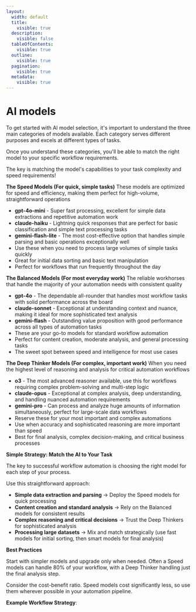 ```yaml
---
layout:
  width: default
  title:
    visible: true
  description:
    visible: false
  tableOfContents:
    visible: true
  outline:
    visible: true
  pagination:
    visible: true
  metadata:
    visible: true
---
```


# AI models

To get started with AI model selection, it's important to understand the three main categories of models available. Each category serves different purposes and excels at different types of tasks.

Once you understand these categories, you'll be able to match the right model to your specific workflow requirements.

The key is matching the model's capabilities to your task complexity and speed requirements!

**The Speed  Models (For quick, simple tasks)** These models are optimized for speed and efficiency, making them perfect for high-volume, straightforward operations

* **gpt-4o-mini** - Super fast processing, excellent for simple data extractions and repetitive automation work
* **claude-haiku** - Lightning quick responses that are perfect for basic classification and simple text processing tasks
* **gemini-flash-lite** - The most cost-effective option that handles simple parsing and basic operations exceptionally well
* Use these when you need to process large volumes of simple tasks quickly
* Great for initial data sorting and basic text manipulation
* Perfect for workflows that run frequently throughout the day

**The Balanced Models (For most everyday work)** The reliable workhorses that handle the majority of your automation needs with consistent quality

* **gpt-4o** - The dependable all-rounder that handles most workflow tasks with solid performance across the board
* **claude-sonnet** - Exceptional at understanding context and nuance, making it ideal for more sophisticated text analysis
* **gemini-flash** - Outstanding value proposition with good performance across all types of automation tasks
* These are your go-to models for standard workflow automation
* Perfect for content creation, moderate analysis, and general processing tasks
* The sweet spot between speed and intelligence for most use cases

**The Deep Thinker Models (For complex, important work)** When you need the highest level of reasoning and analysis for critical automation workflows

* **o3** - The most advanced reasoner available, use this for workflows requiring complex problem-solving and multi-step logic
* **claude-opus** - Exceptional at complex analysis, deep understanding, and handling nuanced automation requirements
* **gemini-pro** - Can process and analyze huge amounts of information simultaneously, perfect for large-scale data workflows
* Reserve these for your most important and complex automations
* Use when accuracy and sophisticated reasoning are more important than speed
* Best for final analysis, complex decision-making, and critical business processes

**Simple Strategy: Match the AI to Your Task**

The key to successful workflow automation is choosing the right model for each step of your process.

Use this straightforward approach:

* **Simple data extraction and parsing** → Deploy the Speed models for quick processing
* **Content creation and standard analysis** → Rely on the Balanced models for consistent results
* **Complex reasoning and critical decisions** → Trust the Deep Thinkers for sophisticated analysis
* **Processing large datasets** → Mix and match strategically (use fast models for initial sorting, then smart models for final analysis)

**Best Practices**

Start with simpler models and upgrade only when needed. Often a Speed models can handle 80% of your workflow, with a Deep Thinker handling just the final analysis step.

Consider the cost-benefit ratio. Speed models cost significantly less, so use them wherever possible in your automation pipeline.

**Example Workflow Strategy**:
